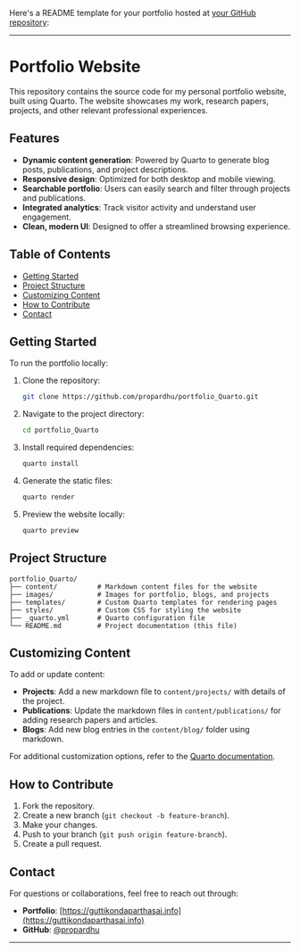 Here's a README template for your portfolio hosted at [your GitHub repository](https://github.com/propardhu/portfolio_Quarto):

---

# Portfolio Website

This repository contains the source code for my personal portfolio website, built using Quarto. The website showcases my work, research papers, projects, and other relevant professional experiences.

## Features

- **Dynamic content generation**: Powered by Quarto to generate blog posts, publications, and project descriptions.
- **Responsive design**: Optimized for both desktop and mobile viewing.
- **Searchable portfolio**: Users can easily search and filter through projects and publications.
- **Integrated analytics**: Track visitor activity and understand user engagement.
- **Clean, modern UI**: Designed to offer a streamlined browsing experience.

## Table of Contents

- [Getting Started](#getting-started)
- [Project Structure](#project-structure)
- [Customizing Content](#customizing-content)
- [How to Contribute](#how-to-contribute)
- [Contact](#contact)

## Getting Started

To run the portfolio locally:

1. Clone the repository:
   ```bash
   git clone https://github.com/propardhu/portfolio_Quarto.git
   ```
   
2. Navigate to the project directory:
   ```bash
   cd portfolio_Quarto
   ```

3. Install required dependencies:
   ```bash
   quarto install
   ```

4. Generate the static files:
   ```bash
   quarto render
   ```

5. Preview the website locally:
   ```bash
   quarto preview
   ```

## Project Structure

```
portfolio_Quarto/
├── content/          # Markdown content files for the website
├── images/           # Images for portfolio, blogs, and projects
├── templates/        # Custom Quarto templates for rendering pages
├── styles/           # Custom CSS for styling the website
├── _quarto.yml       # Quarto configuration file
└── README.md         # Project documentation (this file)
```

## Customizing Content

To add or update content:

- **Projects**: Add a new markdown file to `content/projects/` with details of the project.
- **Publications**: Update the markdown files in `content/publications/` for adding research papers and articles.
- **Blogs**: Add new blog entries in the `content/blog/` folder using markdown.

For additional customization options, refer to the [Quarto documentation](https://quarto.org).

## How to Contribute

1. Fork the repository.
2. Create a new branch (`git checkout -b feature-branch`).
3. Make your changes.
4. Push to your branch (`git push origin feature-branch`).
5. Create a pull request.

## Contact

For questions or collaborations, feel free to reach out through:

- **Portfolio**: [https://guttikondaparthasai.info](https://guttikondaparthasai.info)
- **GitHub**: [@propardhu](https://github.com/propardhu)

---
